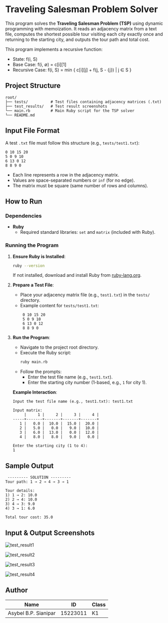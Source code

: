 # Traveling Salesman Problem Solver

This program solves the **Traveling Salesman Problem (TSP)** using dynamic programming with memoization. It reads an adjacency matrix from a text file, computes the shortest possible tour visiting each city exactly once and returning to the starting city, and outputs the tour path and total cost.

This program implements a recursive function:
- State: f(i, S)
- Base Case: f(i, ∅) = c[i][1]
- Recursive Case: f(i, S) = min { c[i][j] + f(j, S - {j}) | j ∈ S }


## Project Structure
```
root/
├── tests/          # Test files containing adjacency matrices (.txt)
├── test_results/   # Test result screenshots
└── main.rb         # Main Ruby script for the TSP solver
└── README.md
```

## Input File Format
A test `.txt` file must follow this structure (e.g., `tests/test1.txt`):
```
0 10 15 20
5 0 9 10
6 13 0 12
8 8 9 0
```
- Each line represents a row in the adjacency matrix.
- Values are space-separated numbers or `inf` (for no edge).
- The matrix must be square (same number of rows and columns).

## How to Run

### Dependencies
- **Ruby**
  - Required standard libraries: `set` and `matrix` (included with Ruby).

### Running the Program
1. **Ensure Ruby is Installed**:
   ```bash
   ruby --version
   ```
   If not installed, download and install Ruby from [ruby-lang.org](https://www.ruby-lang.org/).

2. **Prepare a Test File**:
   - Place your adjacency matrix file (e.g., `test1.txt`) in the `tests/` directory.
   - Example content for `tests/test1.txt`:
     ```
      0 10 15 20
      5 0 9 10
      6 13 0 12
      8 8 9 0
     ```

3. **Run the Program**:
   - Navigate to the project root directory.
   - Execute the Ruby script:
     ```bash
     ruby main.rb
     ```
   - Follow the prompts:
     - Enter the test file name (e.g., `test1.txt`).
     - Enter the starting city number (1-based, e.g., `1` for city 1).

   **Example Interaction**:
   ```
   Input the test file name (e.g., test1.txt): test1.txt

   Input matrix:
        |     1 |     2 |     3 |     4 |
   -----+-------+-------+-------+-------+
      1 |   0.0 |  10.0 |  15.0 |  20.0 |
      2 |   5.0 |   0.0 |   9.0 |  10.0 |
      3 |   6.0 |  13.0 |   0.0 |  12.0 |
      4 |   8.0 |   8.0 |   9.0 |   0.0 |

   Enter the starting city (1 to 4):
   1
   ```

## Sample Output
```
 --------- SOLUTION ---------
Tour path: 1 → 2 → 4 → 3 → 1

Tour details:
1) 1 → 2: 10.0
2) 2 → 4: 10.0
3) 4 → 3: 9.0
4) 3 → 1: 6.0

Total tour cost: 35.0
```

## Input & Output Screenshots
![test_result1](https://github.com/KalengBalsem/Tantangan_15223011/blob/eb23004ee20800eca0ada7e401d70b6a244368f2/test_results/test_result1.png)

![test_result2](https://github.com/KalengBalsem/Tantangan_15223011/blob/eb23004ee20800eca0ada7e401d70b6a244368f2/test_results/test_result2.png)

![test_result3](https://github.com/KalengBalsem/Tantangan_15223011/blob/eb23004ee20800eca0ada7e401d70b6a244368f2/test_results/test_result3.png)

![test_result4](https://github.com/KalengBalsem/Tantangan_15223011/blob/eb23004ee20800eca0ada7e401d70b6a244368f2/test_results/test_result4.png)

## Author
| Name           | ID       | Class |
|----------------|----------|-------|
| Asybel B.P. Sianipar | 15223011 | K1   |
